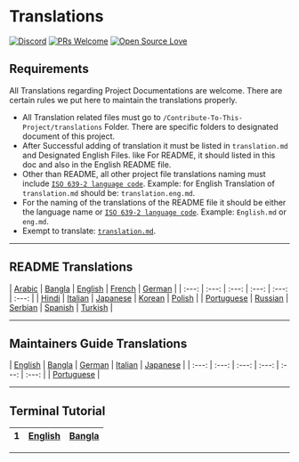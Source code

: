 # Translations

[![Discord](https://badgen.net/discord/online-members/tWkvS4ueVF?label=Join%20Our%20Discord%20Server&icon=discord)](https://discord.gg/tWkvS4ueVF 'Join our Discord server!')
[![PRs Welcome](https://img.shields.io/badge/PRs-welcome-brightgreen.svg?style=flat-square)](https://syknapse.github.io/Contribute-To-This-Project/)
[![Open Source Love](https://badges.frapsoft.com/os/v2/open-source.svg?v=103)](https://syknapse.github.io/Contribute-To-This-Project/)

## Requirements

All Translations regarding Project Documentations are welcome. There are certain rules we put here to maintain the translations properly.

- All Translation related files must go to `/Contribute-To-This-Project/translations` Folder. There are specific folders to designated document of this project.
- After Successful adding of translation it must be listed in `translation.md` and Designated English Files. like For README, it should listed in this doc and also in the English README file.
- Other than README, all other project file translations naming must include [`ISO 639-2 language code`](https://en.wikipedia.org/wiki/List_of_ISO_639-2_codes). Example: for English Translation of `translation.md` should be: `translation.eng.md`.
- For the naming of the translations of the README file it should be either the language name or [`ISO 639-2 language code`](https://en.wikipedia.org/wiki/List_of_ISO_639-2_codes). Example: `English.md` or `eng.md`.
- Exempt to translate: [`translation.md`](translation.md).

---

## README Translations

| [Arabic](README/ARABIC.md)         | [Bangla](README/BANGLA.md)   | [English](../README.md)        | [French](README/FRENCH.md)   | [German](README/German.md)   |
| :---: | :---: | :---: | :---: | :---: | :---: |
| [Hindi](README/HINDI.md)           | [Italian](README/ITALIAN.md) | [Japanese](README/JAPANESE.md) | [Korean](README/KOREAN.md)   | [Polish](README/POLISH.md)   |
| [Portuguese](README/PORTUGUESE.md) | [Russian](README/RUSSIAN.md) | [Serbian](README/SERBIAN.md)   | [Spanish](README/SPANISH.md) | [Turkish](README/TURKISH.md) |

---

## Maintainers Guide Translations

| [English](../maintainer_guide.md)  | [Bangla](maintainer_guide/maintainer_guide.ben.md) | [German](maintainer_guide/maintainer_guide.ger.md) | [Italian](maintainer_guide/maintainer_guide.ita.md) | [Japanese](maintainer_guide/maintainer_guide.jpn.md) |
| :---: | :---: | :---: | :---: | :---: | :---: |
| [Portuguese](maintainer_guide/maintainer_guide.por.md) |

---

## Terminal Tutorial

| 1   | [English](../terminal_tutorial.md) | [Bangla](terminal_tutorial/terminal_tutorial.ben.md) |
| :---: | :---: | :---: |

---

